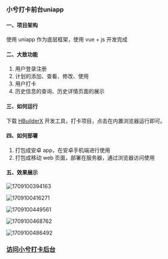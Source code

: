 ### 小兮打卡前台uniapp

#### 一、项目架构

使用 uniapp 作为底层框架，使用 vue + js 开发完成

#### 二、大致功能 

1. 用户登录注册
2. 计划的添加、查看、修改、使用
3. 用户打卡
4. 历史信息的查询、历史详情页面的展示

#### 三、如何运行

下载 <a href="https://dcloud.io/hbuilderx.html">HBuilderX</a> 开发工具，打卡项目，点击在内置浏览器运行即可。

#### 四、如何部署

1. 打包成安卓 app，在安卓手机端进行使用
2. 打包成移动 web 页面，部署在服务器，通过浏览器访问使用

#### 五、效果展示

![1709100394163](https://github.com/Allertant/xiaoxi_daily_front_uniapp/blob/master/readme-images/1709100394163.png?raw=true)

![1709100416271](https://github.com/Allertant/xiaoxi_daily_front_uniapp/blob/master/readme-images/1709100416271.png?raw=true)

![1709100449561](https://github.com/Allertant/xiaoxi_daily_front_uniapp/blob/master/readme-images/1709100449561.png?raw=true)

![1709100468762](https://github.com/Allertant/xiaoxi_daily_front_uniapp/blob/master/readme-images/1709100468762.png?raw=true)

![1709100486492](https://github.com/Allertant/xiaoxi_daily_front_uniapp/blob/master/readme-images/1709100486492.png?raw=true)

### <a href="https://github.com/Allertant/xiaoxi_daily_backend_java">访问小兮打卡后台</a>

